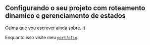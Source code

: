 ## Configurando o seu projeto com roteamento dinamico e gerenciamento de estados

Calma que vou escrever ainda sobre. :)

Enquanto isso visite meu [`portfolio`](https://leoasarmento.com/).